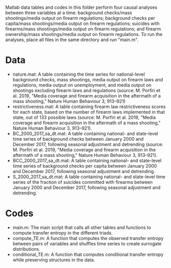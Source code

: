 Matlab data tables and codes in this folder perform four causal analyses between three variables at a time: background checks/mass shootings/media output on firearm regulations; background checks per capita/mass shootings/media output on firearm regulations; suicides with firearms/mass shootings/media output on firearm regulations; and firearm ownership/mass shootings/media output on firearm regulations. To run the analyses, place all files in the same directory and run "main.m".

# Data

- nature.mat: A table containing the time series for national-level background checks, mass shootings, media output on firearm laws and regulations, media output on unemployment, and media output on shootings excluding firearm laws and regulations (source: M. Porfiri et al. 2019, "Media coverage and firearm acquisition in the aftermath of a mass shooting," Nature Human Behaviour 3, 913–921)
- restrictiveness.mat: A table containing firearm law restrictiveness scores for each state, based on the number of firearm laws implemented in that state, out of 133 possible laws (source: M. Porfiri et al. 2019, "Media coverage and firearm acquisition in the aftermath of a mass shooting," Nature Human Behaviour 3, 913–921).
- BC_2000_2017_sa_dt.mat: A table containing national- and state-level time series of background checks between January 2000 and December 2017, following seasonal adjustment and detrending (source: M. Porfiri et al. 2019, "Media coverage and firearm acquisition in the aftermath of a mass shooting," Nature Human Behaviour 3, 913–921).
- BCC_2000_2017_sa_dt.mat: A table containing national- and state-level time series of background checks per capita between January 2000 and December 2017, following seasonal adjustment and detrending.
- S_2000_2017_sa_dt.mat: A table containing national- and state-level time series of the fraction of suicides committed with firearms between January 2000 and December 2017, following seasonal adjustment and detrending.


# Codes

- main.m: The main script that calls all other tables and functions to compute transfer entropy in the different triads.
- compute_TE.m: A function that computes the observed transfer entropy between pairs of variables and shuffles time series to create surrogate distributions.
- conditional_TE.m: A function that computes conditional transfer entropy while preserving structures in the data.

